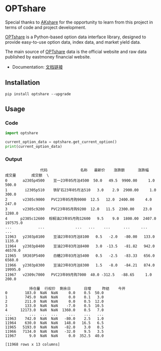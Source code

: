 # OPTshare

Special thanks to [AKshare](https://github.com/akfamily/akshare) for the opportunity to learn from this project in terms of code and project development.

[OPTshare](https://github.com/yulu0131/optshare) is a Python-based option data interface library, designed to provide easy-to-use option data, index data, and market yield data.

The main source of [OPTshare](https://github.com/yulu0131/optshare) data is the official website and raw data published by eastmoney financial website.

- Documentation: [文档链接](https://optshare.readthedocs.io/en/latest/) 

## Installation

```
pip install optshare --upgrade
```

## Usage
### Code

```python
import optshare

current_option_data = optshare.get_current_option()
print(current_option_data)
```
### Output

```
                代码               名称   最新价    涨跌额      涨跌幅     成交量       成交额  \
0       a2305p4500    豆一23年05月沽4500  50.0   49.5  9900.00     1.0     500.0   
1        i2305p510    铁矿石23年05月沽510   3.0    2.9  2900.00     1.0     300.0   
2       v2305c9000   PVC23年05月购9000  12.5   12.0  2400.00     4.0     247.0   
3       v2305c9200   PVC23年05月购9200  12.0   11.5  2300.00    23.0    1280.0   
4      p2305c12600  棕榈油23年05月购12600   9.5    9.0  1800.00  2407.0  197575.0   
...            ...              ...   ...    ...      ...     ...       ...   
11963   y2303p8100    豆油23年03月沽8100   0.5   -2.0   -80.00   133.0    1135.0   
11964   y2303p8400    豆油23年03月沽8400   3.0  -13.5   -81.82   942.0   46570.0   
11965   SR303P5400    白糖23年03月沽5400   0.5   -2.5   -83.33   656.0    6560.0   
11966   y2303p8300    豆油23年03月沽8300   1.5   -8.0   -84.21   874.0   19995.0   
11967   v2309c7000   PVC23年09月购7000  40.0 -312.5   -88.65     1.0     200.0   

           持仓量  行权价  剩余日      日增     昨结    今开  
0        183.0  NaN  NaN     0.0    0.5  50.0  
1        745.0  NaN  NaN     0.0    0.1   3.0  
2        211.0  NaN  NaN     0.0    0.5  12.0  
3        133.0  NaN  NaN    -7.0    0.5  10.5  
4      12173.0  NaN  NaN  1360.0    0.5   7.0  
...        ...  ...  ...     ...    ...   ...  
11963    742.0  NaN  NaN   -80.0    2.5   1.0  
11964    630.0  NaN  NaN   148.0   16.5   6.5  
11965   5193.0  NaN  NaN   -82.0    3.0   0.5  
11966   7134.0  NaN  NaN   -32.0    9.5   3.5  
11967      9.0  NaN  NaN     0.0  352.5  40.0  

[11968 rows x 13 columns]
```